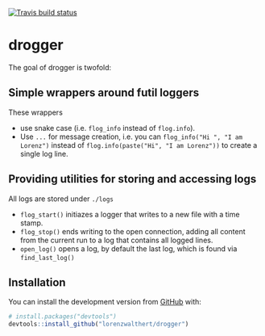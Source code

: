 
<!-- README.md is generated from README.Rmd. Please edit that file -->
[![Travis build status](https://travis-ci.org/lorenzwalthert/drogger.svg?branch=master)](https://travis-ci.org/lorenzwalthert/drogger)

drogger
=======

The goal of drogger is twofold:

Simple wrappers around futil loggers
------------------------------------

These wrappers

-   use snake case (i.e. `flog_info` instead of `flog.info`).
-   Use `...` for message creation, i.e. you can `flog_info("Hi ", "I am Lorenz")` instead of `flog.info(paste("Hi", "I am Lorenz"))` to create a single log line.

Providing utilities for storing and accessing logs
--------------------------------------------------

All logs are stored under `./logs`

-   `flog_start()` initiazes a logger that writes to a new file with a time stamp.
-   `flog_stop()` ends writing to the open connection, adding all content from the current run to a log that contains all logged lines.
-   `open_log()` opens a log, by default the last log, which is found via `find_last_log()`

Installation
------------

You can install the development version from [GitHub](https://github.com/) with:

``` r
# install.packages("devtools")
devtools::install_github("lorenzwalthert/drogger")
```
